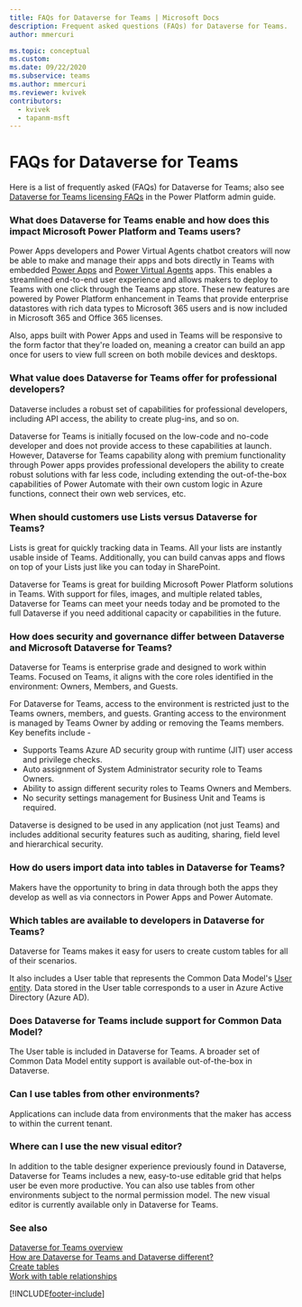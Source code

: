 ```yaml
---
title: FAQs for Dataverse for Teams | Microsoft Docs
description: Frequent asked questions (FAQs) for Dataverse for Teams.
author: mmercuri

ms.topic: conceptual
ms.custom: 
ms.date: 09/22/2020
ms.subservice: teams
ms.author: mmercuri
ms.reviewer: kvivek
contributors:
  - kvivek
  - tapanm-msft
---
```

# FAQs for Dataverse for Teams 

Here is a list of frequently asked (FAQs) for Dataverse for Teams; also see [Dataverse for Teams licensing FAQs](/power-platform/admin/powerapps-flow-licensing-faq#dataverse-for-teams) in the Power Platform admin guide.

### What does Dataverse for Teams enable and how does this impact Microsoft Power Platform and Teams users? 

Power Apps developers and Power Virtual Agents chatbot creators will now be able to make and manage their apps and bots directly in Teams with embedded [Power Apps](overview.md) and [Power Virtual Agents](/power-virtual-agents/teams/fundamentals-what-is-power-virtual-agents-teams) apps. This enables a streamlined end-to-end user experience and allows makers to deploy to Teams with one click through the Teams app store. These new features are powered by Power Platform enhancement in Teams that provide enterprise datastores with rich data types to Microsoft 365 users and is now included in Microsoft 365 and Office 365 licenses.

Also, apps built with Power Apps and used in Teams will be responsive to the form factor that they're loaded on, meaning a creator can build an app once for users to view full screen on both mobile devices and desktops.  

### What value does Dataverse for Teams offer for professional developers?

Dataverse includes a robust set of capabilities for professional developers, including API access, the ability to create plug-ins, and so on. 

Dataverse for Teams is initially focused on the low-code and no-code developer and does not provide access to these capabilities at launch. However, Dataverse for Teams capability along with premium functionality through Power apps provides professional developers the ability to create robust solutions with far less code, including extending the out-of-the-box capabilities of Power Automate with their own custom logic in Azure functions, connect their own web services, etc.

### When should customers use Lists versus Dataverse for Teams?

Lists is great for quickly tracking data in Teams. All your lists are instantly usable inside of Teams. Additionally, you can build canvas apps and flows on top of your Lists just like you can today in SharePoint. 

Dataverse for Teams is great for building Microsoft Power Platform solutions in Teams. With support for files, images, and multiple related tables, Dataverse for Teams can meet your needs today and be promoted to the full Dataverse if you need additional capacity or capabilities in the future.

### How does security and governance differ between Dataverse and Microsoft Dataverse for Teams?

Dataverse for Teams is enterprise grade and designed to work within Teams. Focused on Teams, it aligns with the core roles identified in the environment: Owners, Members, and Guests. 

For Dataverse for Teams, access to the environment is restricted just to the Teams owners, members, and guests. 
Granting access to the environment is managed by Teams Owner by adding or removing the Teams members.
Key benefits include -
- Supports Teams Azure AD security group with runtime (JIT) user access and privilege checks.  
- Auto assignment of System Administrator security role to Teams Owners. 
- Ability to assign different security roles to Teams Owners and Members.  
- No security settings management for Business Unit and Teams is required.

Dataverse is designed to be used in any application (not just Teams) and includes additional security features such as auditing, sharing, field level and hierarchical security.  

### How do users import data into tables in Dataverse for Teams?
Makers have the opportunity to bring in data through both the apps they develop as well as via connectors in Power Apps and Power Automate.

### Which tables are available to developers in Dataverse for Teams?  
 
Dataverse for Teams makes it easy for users to create custom tables for all of their scenarios. 

It also includes a User table that represents the Common Data Model's [User entity](/common-data-model/schema/core/applicationcommon/user). Data stored in the User table corresponds to a user in Azure Active Directory (Azure AD). 


### Does Dataverse for Teams include support for Common Data Model?
 
The User table is included in Dataverse for Teams. A broader set of Common Data Model entity support is available out-of-the-box in Dataverse. 

### Can I use tables from other environments?
 
Applications can include data from environments that the maker has access to within the current tenant.

### Where can I use the new visual editor?

In addition to the table designer experience previously found in Dataverse, Dataverse for Teams includes a new, easy-to-use editable grid that helps user be even more productive. You can also use tables from other environments subject to the normal permission model. The new visual editor is currently available only in Dataverse for Teams.


### See also

[Dataverse for Teams overview](overview-data-platform.md)<br />
[How are Dataverse for Teams and Dataverse different?](data-platform-compare.md) <br />
[Create tables](create-table.md)<br/>
[Work with table relationships](relationships-table.md)


[!INCLUDE[footer-include](../includes/footer-banner.md)]